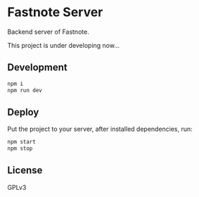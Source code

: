 # Fastnote Server

Backend server of Fastnote.

This project is under developing now...

## Development

```bash
npm i
npm run dev
```

## Deploy

Put the project to your server, after installed dependencies, run:

```bash
npm start
npm stop
```

## License

GPLv3
